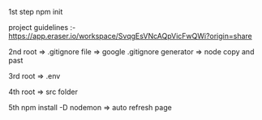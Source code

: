 1st step npm init

project guidelines :-https://app.eraser.io/workspace/SvqgEsVNcAQpVicFwQWi?origin=share

2nd root => .gitignore file => google .gitignore generator => node copy and past

3rd root => .env

4th root => src folder

5th npm install -D nodemon => auto refresh page
